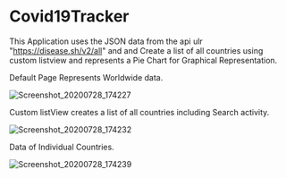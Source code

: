 # Covid19Tracker
 This Application uses the JSON data from the api ulr "https://disease.sh/v2/all" and and Create a list of all countries using custom listview and represents a Pie Chart for Graphical Representation.
 
 Default Page Represents Worldwide data.
 
 
 ![Screenshot_20200728_174227](https://user-images.githubusercontent.com/68175614/89096921-ee807400-d3f7-11ea-8ed5-06e9b80364f4.png)



Custom listView creates a list of all countries including Search activity.



![Screenshot_20200728_174232](https://user-images.githubusercontent.com/68175614/89096939-1e2f7c00-d3f8-11ea-9662-d76685f04193.png)



Data of Individual Countries.



![Screenshot_20200728_174239](https://user-images.githubusercontent.com/68175614/89096964-49b26680-d3f8-11ea-90b4-dd36329763ff.png)
